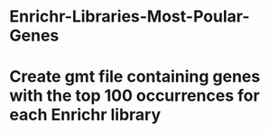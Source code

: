 # Enrichr-Libraries-Most-Poular-Genes
# Create gmt file containing genes with the top 100 occurrences for each Enrichr library
